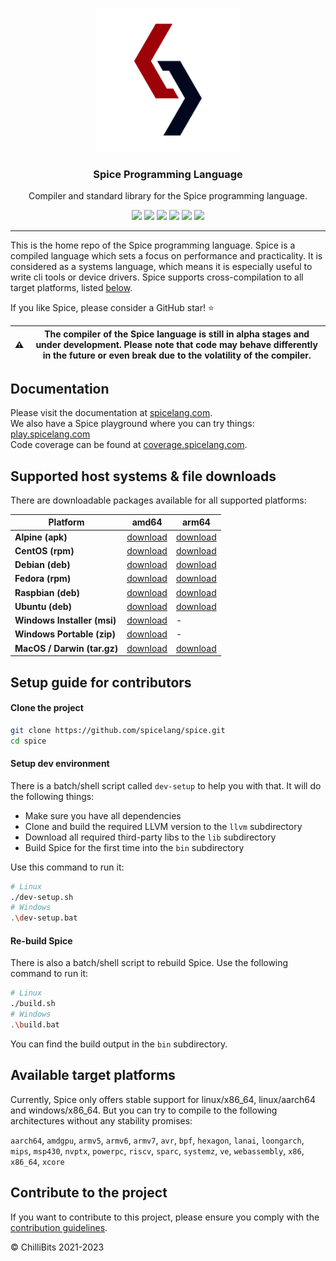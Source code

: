 
<p align="center">
  <img alt="Spice Logo" src="./docs/docs/static/logo_large_white_background_blur.png" height="230" />
  <h3 align="center">Spice Programming Language</h3>
  <p align="center">Compiler and standard library for the Spice programming language.</p>
  <p align="center">
    <a target="_blank" href="https://github.com/spicelang/spice/releases/latest"><img src="https://img.shields.io/github/v/release/spicelang/spice?include_prereleases"></a>
    <a target="_blank" href="https://hub.docker.com/r/chillibits/spice"><img src="https://img.shields.io/docker/pulls/chillibits/spice"></a>
	<a target="_blank" href="https://github.com/spicelang/spice/actions/workflows/ci-cpp.yml"><img src="https://github.com/spicelang/spice/actions/workflows/ci-cpp.yml/badge.svg"></a>
	<a target="_blank" href="https://github.com/spicelang/spice/actions/workflows/codeql-analysis.yml"><img src="https://github.com/spicelang/spice/actions/workflows/codeql-analysis.yml/badge.svg"></a>
    <a target="_blank" href="https://makeapullrequest.com"><img src="https://img.shields.io/badge/PRs-welcome-brightgreen.svg"></a>
    <a target="_blank" href="./LICENSE.md"><img src="https://img.shields.io/github/license/spicelang/spice"></a>
  </p>
</p>

---

This is the home repo of the Spice programming language.
Spice is a compiled language which sets a focus on performance and practicality. It is considered as a systems language, which
means it is especially useful to write cli tools or device drivers.
Spice supports cross-compilation to all target platforms, listed [below](#available-target-platforms).

If you like Spice, please consider a GitHub star! ⭐

| :warning: | The compiler of the Spice language is still in alpha stages and under development. Please note that code may behave differently in the future or even break due to the volatility of the compiler. |
|-----------|----------------------------------------------------------------------------------------------------------------------------------------------------------------------------------------------------|

## Documentation
Please visit the documentation at [spicelang.com](https://www.spicelang.com). <br>
We also have a Spice playground where you can try things: [play.spicelang.com](https://play.spicelang.com) <br>
Code coverage can be found at [coverage.spicelang.com](http://coverage.spicelang.com).

## Supported host systems & file downloads
There are downloadable packages available for all supported platforms:

| **Platform**                | **amd64**                                                                                         | **arm64**                                                                                         |
|-----------------------------|---------------------------------------------------------------------------------------------------|---------------------------------------------------------------------------------------------------|
| **Alpine (apk)**            | [download](https://github.com/spicelang/spice/releases/latest/download/spice_amd64.apk)           | [download](https://github.com/spicelang/spice/releases/latest/download/spice_arm64.apk)           |
| **CentOS (rpm)**            | [download](https://github.com/spicelang/spice/releases/latest/download/spice_amd64.rpm)           | [download](https://github.com/spicelang/spice/releases/latest/download/spice_arm64.rpm)           |
| **Debian (deb)**            | [download](https://github.com/spicelang/spice/releases/latest/download/spice_amd64.deb)           | [download](https://github.com/spicelang/spice/releases/latest/download/spice_arm64.deb)           |
| **Fedora (rpm)**            | [download](https://github.com/spicelang/spice/releases/latest/download/spice_amd64.rpm)           | [download](https://github.com/spicelang/spice/releases/latest/download/spice_arm64.rpm)           |
| **Raspbian (deb)**          | [download](https://github.com/spicelang/spice/releases/latest/download/spice_amd64.deb)           | [download](https://github.com/spicelang/spice/releases/latest/download/spice_arm64.deb)           |
| **Ubuntu (deb)**            | [download](https://github.com/spicelang/spice/releases/latest/download/spice_amd64.deb)           | [download](https://github.com/spicelang/spice/releases/latest/download/spice_arm64.deb)           |
| **Windows Installer (msi)** | [download](https://github.com/spicelang/spice/releases/latest/download/spice_x64_setup.msi)       | -                                                                                                 |
| **Windows Portable (zip)**  | [download](https://github.com/spicelang/spice/releases/latest/download/spice_windows_amd64.zip)   | -                                                                                                 |
| **MacOS / Darwin (tar.gz)** | [download](https://github.com/spicelang/spice/releases/latest/download/spice_darwin_amd64.tar.gz) | [download](https://github.com/spicelang/spice/releases/latest/download/spice_darwin_arm64.tar.gz) |


## Setup guide for contributors
#### Clone the project
```sh
git clone https://github.com/spicelang/spice.git
cd spice
```

#### Setup dev environment
There is a batch/shell script called `dev-setup` to help you with that. It will do the following things:

- Make sure you have all dependencies
- Clone and build the required LLVM version to the `llvm` subdirectory
- Download all required third-party libs to the `lib` subdirectory
- Build Spice for the first time into the `bin` subdirectory

Use this command to run it:

```sh
# Linux
./dev-setup.sh
# Windows
.\dev-setup.bat
```

#### Re-build Spice
There is also a batch/shell script to rebuild Spice. Use the following command to run it:

```sh
# Linux
./build.sh
# Windows
.\build.bat
```

You can find the build output in the `bin` subdirectory.

## Available target platforms
Currently, Spice only offers stable support for linux/x86_64, linux/aarch64 and windows/x86_64.
But you can try to compile to the following architectures without any stability promises:

`aarch64`, `amdgpu`, `armv5`, `armv6`, `armv7`, `avr`, `bpf`, `hexagon`, `lanai`, `loongarch`, `mips`, `msp430`, `nvptx`,
`powerpc`, `riscv`, `sparc`, `systemz`, `ve`, `webassembly`, `x86`, `x86_64`, `xcore`

## Contribute to the project
If you want to contribute to this project, please ensure you comply with the [contribution guidelines](./CONTRIBUTING.md).

© ChilliBits 2021-2023